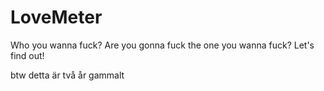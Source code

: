 # LoveMeter
Who you wanna fuck? Are you gonna fuck the one you wanna fuck? Let's find out!

btw detta är två år gammalt
